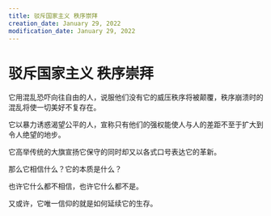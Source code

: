 ```yaml
---
title: 驳斥国家主义 秩序崇拜
creation_date: January 29, 2022
modification_date: January 29, 2022
---
```



# 驳斥国家主义 秩序崇拜

它用混乱恐吓向往自由的人，说服他们没有它的威压秩序将被颠覆，秩序崩溃时的混乱将使一切美好不复存在。

它以暴力诱惑渴望公平的人，宣称只有他们的强权能使人与人的差距不至于扩大到令人绝望的地步。

它高举传统的大旗宣扬它保守的同时却又以各式口号表达它的革新。

那么它相信什么？它的本质是什么？

也许它什么都不相信，也许它什么都不是。

又或许，它唯一信仰的就是如何延续它的生存。

